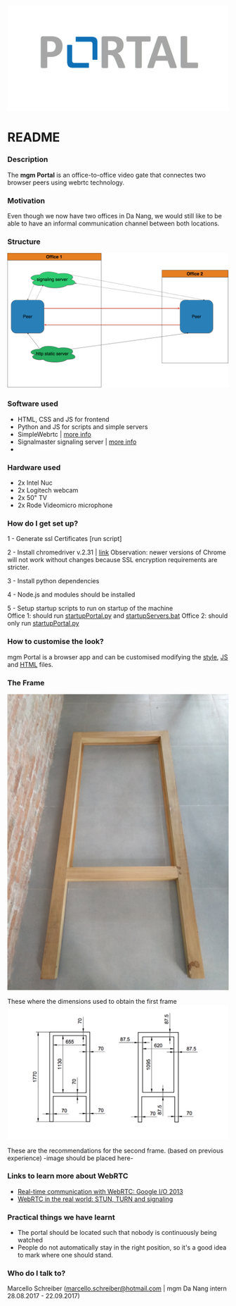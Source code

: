 ![logo](images/logo.png)
# README #

### Description ###
The **mgm Portal** is an office-to-office video gate that connectes two browser peers using webrtc technology.

### Motivation ###
Even though we now have two offices in Da Nang, we would still like to be able to have an informal communication channel between both locations.

### Structure ###
![structure](docu/images/communicationDiagram.png)

### Software used ###
* HTML, CSS and JS for frontend
* Python and JS for scripts and simple servers
* SimpleWebrtc | [more info](https://simplewebrtc.com/)
* Signalmaster signaling server | [more info](https://github.com/andyet/signalmaster)
*


### Hardware used ##
* 2x Intel Nuc
* 2x Logitech webcam
* 2x 50" TV
* 2x Rode Videomicro microphone

### How do I get set up? ###
1 - Generate ssl Certificates
[run script]

2 - Install chromedriver v.2.31 | [link](https://chromedriver.storage.googleapis.com/index.html?path=2.31/)
    Observation: newer versions of Chrome will not work without changes because SSL encryption requirements are stricter.

3 - Install python dependencies

4 - Node.js and modules should be installed

5 - Setup startup scripts to run on startup of the machine  
    Office 1: should run [startupPortal.py](https://bitbucket.org/mgmportal/mgm-portal/src/16a4c9304311d2815b4b9b2e331c235f9001f0fe/startupScripts/startupPortal.py?at=master) and [startupServers.bat](https://bitbucket.org/mgmportal/mgm-portal/src/16a4c9304311d2815b4b9b2e331c235f9001f0fe/startupScripts/startupServers.bat?at=master)
    Office 2: should only run [startupPortal.py](https://bitbucket.org/mgmportal/mgm-portal/src/16a4c9304311d2815b4b9b2e331c235f9001f0fe/startupScripts/startupPortal.py?at=master)


### How to customise the look? ###
mgm Portal is a browser app and can be customised modifying the [style](https://bitbucket.org/mgmportal/mgm-portal/src/007fb67ef03d4589b914d3f953db351c3b464932/css/style.css?at=master), [JS](https://bitbucket.org/mgmportal/mgm-portal/src/007fb67ef03d4589b914d3f953db351c3b464932/js/main.js?at=master) and [HTML](https://bitbucket.org/mgmportal/mgm-portal/src/007fb67ef03d4589b914d3f953db351c3b464932/index.html?at=master&fileviewer=file-view-default)
files.

### The Frame ###
![Frame 1](docu/images/frame1.jpg)

These where the dimensions used to obtain the first frame
![Frame dimensions](docu/images/frame-dimensions.png)

These are the recommendations for the second frame. (based on previous experience)
-image should be placed here-

### Links to learn more about WebRTC ###
* [Real-time communication with WebRTC: Google I/O 2013](https://www.youtube.com/watch?v=p2HzZkd2A40)
* [WebRTC in the real world: STUN, TURN and signaling](https://www.html5rocks.com/en/tutorials/webrtc/infrastructure/)

### Practical things we have learnt ###
* The portal should be located such that nobody is continuously being watched
* People do not automatically stay in the right position, so it's a good idea to mark where one should stand.

### Who do I talk to? ###
Marcello Schreiber (marcello.schreiber@hotmail.com | mgm Da Nang intern 28.08.2017 - 22.09.2017)
